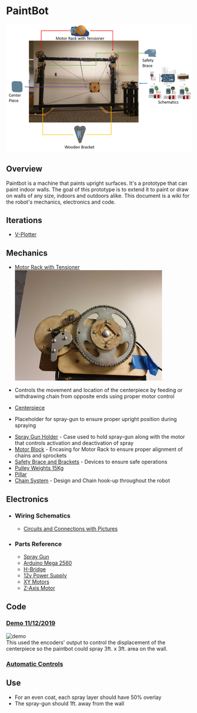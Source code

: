 # PaintBot
<!-- <img src="https://imgur.com/fasSOo4.jpg" width="700"> -->
![Paint Bot Image](https://github.com/UniKlo/PaintBot/blob/master/img_gif/Paintbot1.png)

## Overview
Paintbot is a machine that paints upright surfaces. It's a prototype that can paint indoor walls. The goal of this prototype is to extend it to paint or draw on walls of any size, indoors and outdoors alike. This document is a wiki for the robot's mechanics, electronics and code.

## Iterations
  * [V-Plotter](https://github.com/UniKlo/PaintBot/tree/master/Iterations/V-Plotter)
  
## Mechanics
  * [Motor Rack with Tensioner](https://github.com/UniKlo/PaintBot/tree/master/Mechanics/MotorRack)
    <img src="https://github.com/UniKlo/PaintBot/blob/master/img_gif/motor%20rack%20with%20tensioner.jpg" height="300px" width="400px"/>
  - Controls the movement and location of the centerpiece by feeding or withdrawing chain from opposite ends using proper motor control<br/>
  * [Centerpiece](https://github.com/UniKlo/PaintBot/tree/master/Mechanics/Centerpiece)
  - Placeholder for spray-gun to ensure proper upright position during spraying
  
  * [Spray Gun Holder](https://github.com/UniKlo/PaintBot/tree/master/Mechanics/SprayGunHolder) - Case used to hold spray-gun along with the motor that controls activation and deactivation of spray
  * [Motor Block](https://github.com/UniKlo/PaintBot/tree/master/Mechanics/MotorBlock) - Encasing for Motor Rack to ensure proper alignment of chains and sprockets
  * [Safety Brace and Brackets](https://github.com/UniKlo/PaintBot/tree/master/Mechanics/PulleySystem) - Devices to ensure safe operations
  * [Pulley Weights 15Kg](https://github.com/UniKlo/PaintBot/tree/master/Mechanics/PulleyWeights)
  * [Pillar](https://github.com/UniKlo/PaintBot/tree/master/Mechanics/Pillar)
  * [Chain System](https://github.com/UniKlo/PaintBot/tree/master/Mechanics/ChainSystem) - Design and Chain hook-up throughout the robot


## Electronics
  - ### Wiring Schematics
    * [Circuits and Connections with Pictures](https://github.com/UniKlo/PaintBot/tree/master/Electronics/Wiring)
  
  - ###  Parts Reference
    * [Spray Gun](https://www.amazon.com/Graco-257025-Project-Painter-Sprayer/dp/B004Z2090U/ref=asc_df_B004Z2090U/?tag=hyprod-20&linkCode=df0&hvadid=198077767340&hvpos=1o2&hvnetw=g&hvrand=15997159825197345473&hvpone=&hvptwo=&hvqmt=&hvdev=c&hvdvcmdl=&hvlocint=&hvlocphy=9032020&hvtargid=pla-373698499647&psc=1)
    * [Arduino Mega 2560](https://store.arduino.cc/usa/mega-2560-r3)
    * [H-Bridge](https://www.amazon.com/HiLetgo-BTS7960-Driver-Arduino-Current/dp/B00WSN98DC)
    * [12v Power Supply](https://www.amazon.com/MENZO-Universal-Regulated-Switching-Computer/dp/B06VWV5YCH)
    * [XY Motors](https://electricscooterparts.com/motors-my6812.html)
    * [Z-Axis Motor](https://www.makermadecnc.com/product/z-axis-replacement-motor/)

## Code
### [Demo 11/12/2019](https://github.com/UniKlo/PaintBot/tree/master/DEMO_code) <br/>
![demo](https://github.com/UniKlo/PaintBot/blob/master/img_gif/demo.gif)<br/>
This used the encoders' output to control the displacement of the centerpiece so the paintbot could spray 3ft. x 3ft. area on the wall.

### [Automatic Controls](https://github.com/UniKlo/PaintBot/tree/master/Automatic_Controls)

## Use
 * For an even coat, each spray layer should have 50% overlay
 * The spray-gun should 1ft. away from the wall
